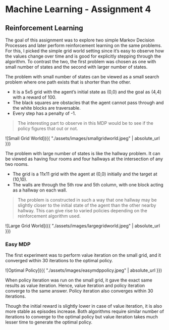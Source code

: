 # Machine Learning - Assignment 4
## Reinforcement Learning

The goal of this assignment was to explore two simple Markov Decision Processes and later perform reinforcement learning on the same problems. For this, I picked the simple grid world setting since it’s easy to observe how the values change over time and is good for explicitly stepping through the algorithm. To contrast the two, the first problem was chosen as one with small number of states and the second with larger number of states.

The problem with small number of states can be viewed as a small search problem where one path exists that is shorter than the other.
- It is a 5x5 grid with the agent’s initial state as (0,0) and the goal as (4,4) with a reward of 100.
- The black squares are obstacles that the agent cannot pass through and the white blocks are traversable.
- Every step has a penalty of -1.
> The interesting part to observe in this MDP would be to see if the policy figures that out or not.

![Small Grid World]({{ "./assets/images/smallgridworld.jpeg" | absolute_url }})

The problem with large number of states is like the hallway problem. It can be viewed as having four rooms and four hallways at the intersection of any two rooms.
- The grid is a 11x11 grid with the agent at (0,0) initially and the target at (10,10).
- The walls are through the 5th row and 5th column, with one block acting as a hallway on each wall.
> The problem is constructed in such a way that one hallway may be slightly closer to the initial state of the agent than the other nearby hallway. This can give rise to varied policies depending on the reinforcement algorithm used.

![Large Grid World]({{ "./assets/images/largegridworld.jpeg" | absolute_url }})

### Easy MDP

The first experiment was to perform value iteration on the small grid, and it converged within 30 iterations to the optimal policy.

![Optimal Policy]({{ "./assets/images/easymdppolicy.jpeg" | absolute_url }})

When policy iteration was run on the small grid, it gave the exact same results as value iteration. Hence, value iteration and policy iteration converge to the same answer. Policy iteration also converges within 30 iterations.

Though the initial reward is slightly lower in case of value iteration, it is also more stable as episodes increase. Both algorithms require similar number of iterations to converge to the optimal policy but value iteration takes much lesser time to generate the optimal policy.
